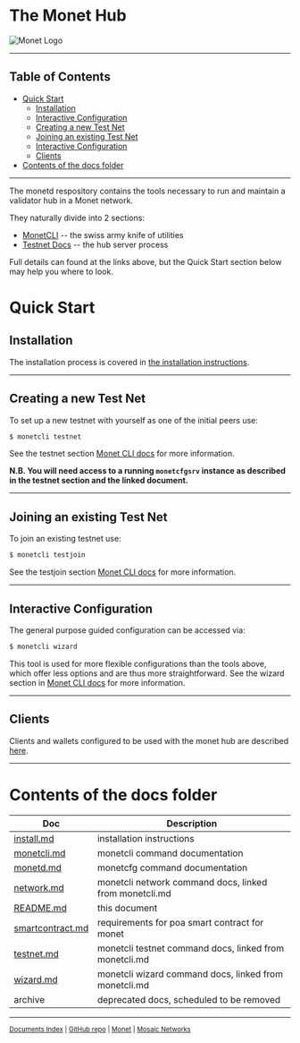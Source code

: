 # The Monet Hub

![Monet Logo](assets/monet_logo.png) 

----

## Table of Contents

+ [Quick Start](#quick-start)
    + [Installation](#installation)
    + [Interactive Configuration](#interactive-configuration)
    + [Creating a new Test Net](#creating-a-new-test-net)
    + [Joining an existing Test Net](#joining-an-existing-test-net)
    + [Interactive Configuration](#interactive-configuration)
    + [Clients](#clients)
+ [Contents of the docs folder](#contents-of-the-docs-folder)

----

The monetd respository contains the tools necessary to run and maintain a validator hub in a Monet network. 

They naturally divide into 2 sections:
+ [MonetCLI](monetcli.md) -- the swiss army knife of utilities
+ [Testnet Docs](monetd.md) -- the hub server process

Full details can found at the links above, but the Quick Start section below may help you where to look. 

# Quick Start

## Installation
The installation process is covered in [the installation instructions](install.md).

----
## Creating a new Test Net
To set up a new testnet with yourself as one of the initial peers use:
```bash
$ monetcli testnet
```

See the testnet section [Monet CLI docs](monetcli.md#testnet) for more information.  

**N.B. You will need access to a running `monetcfgsrv` instance as described in the testnet section and the linked document.** 

----
## Joining an existing Test Net
To join an existing testnet use:
```bash
$ monetcli testjoin
```

See the testjoin section [Monet CLI docs](monetcli.md) for more information.  

----
## Interactive Configuration
The general purpose guided configuration can be accessed via:
```bash
$ monetcli wizard
```

This tool is used for more flexible configurations than the tools above, which offer less options and are thus more straightforward.  See the wizard section in [Monet CLI docs](monetcli.md) for more information.  

 

----

## Clients

Clients and wallets configured to be used with the monet hub are described [here](clients.md).


----

# Contents of the docs folder



|Doc|Description|
|-----------|---------------------------|
|[install.md](install.md)|installation instructions|
|[monetcli.md](monetcli.md)|monetcli command documentation|
|[monetd.md](monetd.md)|monetcfg command documentation|
|[network.md](network.md)|monetcli network command docs, linked from monetcli.md|
|[README.md](README.md)|this document
|[smartcontract.md](smartcontract.md)|requirements for poa smart contract for monet|
|[testnet.md](testnet.md)|monetcli testnet command docs, linked from monetcli.md|
|[wizard.md](wizard.md)|monetcli wizard command docs, linked from monetcli.md|
|archive|deprecated docs, scheduled to be removed|



----

<sup>[Documents Index](README.md) | [GitHub repo](https://github.com/mosaicnetworks/monetd) | [Monet](https://monet.network/) | [Mosaic Networks](https://www.babble.io/)</sup>
